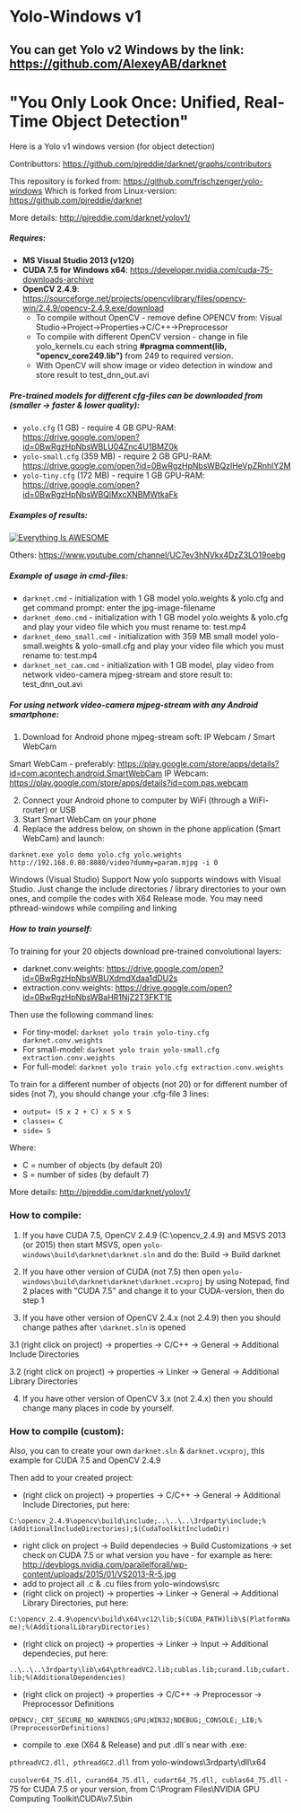 # Yolo-Windows v1

## You can get **Yolo v2 Windows** by the link: https://github.com/AlexeyAB/darknet

# "You Only Look Once: Unified, Real-Time Object Detection"
Here is a Yolo v1 windows version (for object detection)

Contributtors: https://github.com/pjreddie/darknet/graphs/contributors

This repository is forked from: https://github.com/frischzenger/yolo-windows
Which is forked from Linux-version: https://github.com/pjreddie/darknet

More details: http://pjreddie.com/darknet/yolov1/

##### Requires: 
* **MS Visual Studio 2013 (v120)**
* **CUDA 7.5 for Windows x64**: https://developer.nvidia.com/cuda-75-downloads-archive
* **OpenCV 2.4.9**: https://sourceforge.net/projects/opencvlibrary/files/opencv-win/2.4.9/opencv-2.4.9.exe/download
  - To compile without OpenCV - remove define OPENCV from: Visual Studio->Project->Properties->C/C++->Preprocessor
  - To compile with different OpenCV version - change in file yolo_kernels.cu each string **#pragma comment(lib, "opencv_core249.lib")** from 249 to required version.
  - With OpenCV will show image or video detection in window and store result to test_dnn_out.avi

##### Pre-trained models for different cfg-files can be downloaded from (smaller -> faster & lower quality):
* `yolo.cfg` (1 GB) - require 4 GB GPU-RAM: https://drive.google.com/open?id=0BwRgzHpNbsWBLU04Znc4U1BMZ0k
* `yolo-small.cfg` (359 MB) - require 2 GB GPU-RAM: https://drive.google.com/open?id=0BwRgzHpNbsWBQzlHeVpZRnhlY2M
* `yolo-tiny.cfg` (172 MB) - require 1 GB GPU-RAM: https://drive.google.com/open?id=0BwRgzHpNbsWBQlMxcXNBMWtkaFk

##### Examples of results:

[![Everything Is AWESOME](http://img.youtube.com/vi/Gl1rxvEvgEs/0.jpg)](https://youtu.be/Gl1rxvEvgEs "Everything Is AWESOME")

Others: https://www.youtube.com/channel/UC7ev3hNVkx4DzZ3LO19oebg


##### Example of usage in cmd-files:
* `darknet.cmd` - initialization with 1 GB model yolo.weights & yolo.cfg and get command prompt: enter the jpg-image-filename
* `darknet_demo.cmd` - initialization with 1 GB model yolo.weights & yolo.cfg and play your video file which you must rename to: test.mp4
* `darknet_demo_small.cmd` - initialization with 359 MB small model yolo-small.weights & yolo-small.cfg and play your video file which you must rename to: test.mp4
* `darknet_net_cam.cmd` - initialization with 1 GB model, play video from network video-camera mjpeg-stream and store result to: test_dnn_out.avi

##### For using network video-camera mjpeg-stream with any Android smartphone:

1. Download for Android phone mjpeg-stream soft: IP Webcam / Smart WebCam


 Smart WebCam - preferably: https://play.google.com/store/apps/details?id=com.acontech.android.SmartWebCam
 IP Webcam: https://play.google.com/store/apps/details?id=com.pas.webcam

2. Connect your Android phone to computer by WiFi (through a WiFi-router) or USB
3. Start Smart WebCam on your phone
4. Replace the address below, on shown in the phone application (Smart WebCam) and launch:

```
darknet.exe yolo demo yolo.cfg yolo.weights http://192.168.0.80:8080/video?dummy=param.mjpg -i 0
```

Windows (Visual Studio) Support
Now yolo supports windows with Visual Studio. Just change the include directories / library directories to your own ones, 
and compile the codes with X64 Release mode. You may need pthread-windows while compiling and linking

##### How to train yourself:

To training for your 20 objects download pre-trained convolutional layers:

* darknet.conv.weights: https://drive.google.com/open?id=0BwRgzHpNbsWBUXdmdXdaa1dDU2s
* extraction.conv.weights: https://drive.google.com/open?id=0BwRgzHpNbsWBaHR1NjZ2T3FKT1E

Then use the following command lines:

* For tiny-model: `darknet yolo train yolo-tiny.cfg darknet.conv.weights`
* For small-model: `darknet yolo train yolo-small.cfg extraction.conv.weights`
* For full-model: `darknet yolo train yolo.cfg extraction.conv.weights`

To train for a different number of objects (not 20) or for different number of sides (not 7), you should change your .cfg-file 3 lines:

* `output= (5 x 2 + C) x S x S`
* `classes= C`
* `side= S`

Where: 
* C = number of objects (by default 20)
* S = number of sides (by default 7)



More details: http://pjreddie.com/darknet/yolov1/

### How to compile:

1. If you have CUDA 7.5, OpenCV 2.4.9 (C:\opencv_2.4.9) and MSVS 2013 (or 2015) then start MSVS, open `yolo-windows\build\darknet\darknet.sln` and do the: Build -> Build darknet

2. If you have other version of CUDA (not 7.5) then open `yolo-windows\build\darknet\darknet\darknet.vcxproj` by using Notepad, find 2 places with "CUDA 7.5" and change it to your CUDA-version, then do step 1

3. If you have other version of OpenCV 2.4.x (not 2.4.9) then you should change pathes after `\darknet.sln` is opened

  3.1 (right click on project) -> properties  -> C/C++ -> General -> Additional Include Directories
  
  3.2 (right click on project) -> properties  -> Linker -> General -> Additional Library Directories

4. If you have other version of OpenCV 3.x (not 2.4.x) then you should change many places in code by yourself.

### How to compile (custom):

Also, you can to create your own `darknet.sln` & `darknet.vcxproj`, this example for CUDA 7.5 and OpenCV 2.4.9

Then add to your created project:
- (right click on project) -> properties  -> C/C++ -> General -> Additional Include Directories, put here: 

`C:\opencv_2.4.9\opencv\build\include;..\..\..\3rdparty\include;%(AdditionalIncludeDirectories);$(CudaToolkitIncludeDir)`
- right click on project -> Build dependecies -> Build Customizations -> set check on CUDA 7.5 or what version you have - for example as here: http://devblogs.nvidia.com/parallelforall/wp-content/uploads/2015/01/VS2013-R-5.jpg
- add to project all .c & .cu files from yolo-windows\src
-  (right click on project) -> properties  -> Linker -> General -> Additional Library Directories, put here: 

`C:\opencv_2.4.9\opencv\build\x64\vc12\lib;$(CUDA_PATH)lib\$(PlatformName);%(AdditionalLibraryDirectories)`
-  (right click on project) -> properties  -> Linker -> Input -> Additional dependecies, put here: 

`..\..\..\3rdparty\lib\x64\pthreadVC2.lib;cublas.lib;curand.lib;cudart.lib;%(AdditionalDependencies)`
- (right click on project) -> properties -> C/C++ -> Preprocessor -> Preprocessor Definitions

`OPENCV;_CRT_SECURE_NO_WARNINGS;GPU;WIN32;NDEBUG;_CONSOLE;_LIB;%(PreprocessorDefinitions)`
- compile to .exe (X64 & Release) and put .dll`s near with .exe:

`pthreadVC2.dll, pthreadGC2.dll` from yolo-windows\3rdparty\dll\x64

`cusolver64_75.dll, curand64_75.dll, cudart64_75.dll, cublas64_75.dll` - 75 for CUDA 7.5 or your version, from C:\Program Files\NVIDIA GPU Computing Toolkit\CUDA\v7.5\bin


